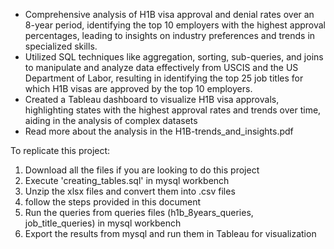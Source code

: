 - Comprehensive analysis of H1B visa approval and denial rates over an 8-year period, identifying the top 10 employers with the highest approval percentages, leading to insights on industry preferences and trends in specialized skills.
- Utilized SQL techniques like aggregation, sorting, sub-queries, and joins to manipulate and analyze data effectively from USCIS and the US Department of Labor, resulting in identifying the top 25 job titles for which H1B visas are approved by the top 10 employers.
- Created a Tableau dashboard to visualize H1B visa approvals, highlighting states with the highest approval rates and trends over time, aiding in the analysis of complex datasets
- Read more about the analysis in the H1B-trends_and_insights.pdf


To replicate this project:
1. Download all the files if you are looking to do this project
2. Execute 'creating_tables.sql' in mysql workbench
3. Unzip the xlsx files and convert them into .csv files
4. follow the steps provided in this document
5. Run the queries from queries files (h1b_8years_queries, job_title_queries) in mysql workbench
6. Export the results from mysql and run them in Tableau for visualization
